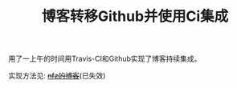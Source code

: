 ﻿---
title: 博客转移Github并使用Ci集成
published: 2018-07-30 9:47:21 +08:00
category: Notify
tags: [Code]
draft: false
---
用了一上午的时间用Travis-CI和Github实现了博客持续集成。

实现方法见: ~~[nfz的博客](https://blog.nfz.moe/archives/hexo-auto-deploy-with-travis-ci.html)~~(已失效)